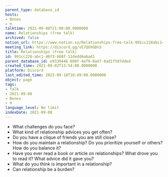 ```yaml
---
parent_type: database_id
hosts:
- Bones
- π
talktime: 2021-09-08T21:00:00.0000000
name: Relationships (free talk)
archived: false
notion_url: https://www.notion.so/Relationships-free-talk-991cc228abc146f3b08f11dedd6a6ad1
meeting_link: https://discord.gg/vE7QUXGDnS
title: Relationships (free talk)
id: 991cc228-abc1-46f3-b08f-11dedd6a6ad1
parent_database_id: e9339446-880f-4ef0-8ad7-8ad1f507dded
created_time: 2021-09-02T13:54:00.0000000
platform: Discord
last_edited_time: 2023-09-18T10:49:00.0000000
object: page
tags:
- Talk
- 2021-09-08
- Bones
- π
language_level: No limit
indexDate: 2021-09-08
---
```



   - What challenges do you face?
   - What kind of relationship advices you get often?
   - Do you have a clique of friends you are still close?
   - How do you maintain a relationship? Do you prioritize yourself or others? How do you balance it?
   - Have you ever read a book or article on relationships? What drove you to read it? What advice did it gave you?
   - What do you think is important in a relationship?
   - Can relationship be a burden?










